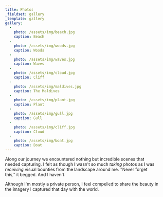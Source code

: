 ```yaml
---
title: Photos
_fieldset: gallery
_template: gallery
gallery:
  - 
    photo: /assets/img/beach.jpg
    caption: Beach
  - 
    photo: /assets/img/woods.jpg
    caption: Woods
  - 
    photo: /assets/img/waves.jpg
    caption: Waves
  - 
    photo: /assets/img/cloud.jpg
    caption: Cliff
  - 
    photo: /assets/img/maldives.jpg
    caption: The Maldives
  - 
    photo: /assets/img/plant.jpg
    caption: Plant
  - 
    photo: /assets/img/gull.jpg
    caption: Gull
  - 
    photo: /assets/img/cliff.jpg
    caption: Cloud
  - 
    photo: /assets/img/boat.jpg
    caption: Boat
---
```


Along our journey we encountered nothing but incredible scenes that needed capturing.
I felt as though I wasn't so much *taking* photos as I was *receiving* visual bounties from the landscape around me.
"Never forget this," it begged. And I haven't.

Although I'm mostly a private person, I feel compelled to share the beauty in the imagery I captured that day with the world.